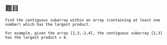 ## 题目
    Find the contiguous subarray within an array (containing at least one number) which has the largest product.

    For example, given the array [2,3,-2,4], the contiguous subarray [2,3] has the largest product = 6.